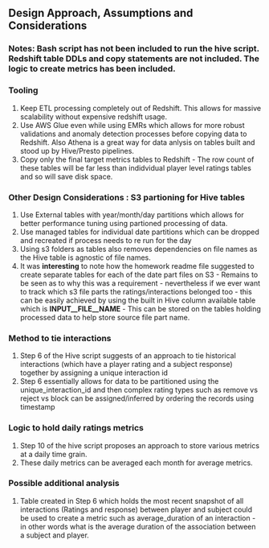 
## Design Approach, Assumptions and Considerations

### Notes: Bash script has not been included to run the hive script. Redshift table DDLs and copy statements are not included. The logic to create metrics has been included.

### Tooling
1. Keep ETL processing completely out of Redshift. This allows for massive scalability without expensive redshift usage. 
2. Use AWS Glue even while using EMRs which allows for more robust validations and anomaly detection processes before copying data to Redshift. Also Athena is a great way for data anlysis on tables built and stood up by Hive/Presto pipelines.
3. Copy only the final target metrics tables to Redshift - The row count of these tables will be far less than indidvidual player level ratings tables and so will save disk space.

### Other Design Considerations : S3 partioning for Hive tables
1. Use External tables with year/month/day partitions which allows for better performance tuning using partioned processing of data.
2. Use managed tables for individual date partitions which can be dropped and recreated if process needs to re run for the day
3. Using s3 folders as tables also removes dependencies on file names as the Hive table is agnostic of file names.
4. It was **interesting** to note how the homework readme file suggested to create separate tables for each of the date part files on S3 - Remains to be seen as to why this was a requirement - nevertheless if we ever want to track which s3 file parts the ratings/interactions belonged too - this can be easily achieved by using the built in Hive column available table which is **INPUT__FILE__NAME** - This can be stored on the tables holding processed data to help store source file part name.

### Method to tie interactions
1. Step 6 of the Hive script suggests of an approach to tie historical interactions (which have a player rating and a subject response) together by assigning a unique interaction id
2. Step 6 essentially allows for data to be partitioned using the unique_interaction_id and then complex rating types such as remove vs reject vs block can be assigned/inferred by ordering the records using timestamp

### Logic to hold daily ratings metrics
1. Step 10 of the hive script proposes an approach to store various metrics at a daily time grain.
2. These daily metrics can be averaged each month for average metrics.

### Possible additional analysis
1. Table created in Step 6 which holds the most recent snapshot of all interactions (Ratings and response) between player and subject could be used to create a metric such as average_duration of an interaction - in other words what is the average duration of the association between a subject and player.
